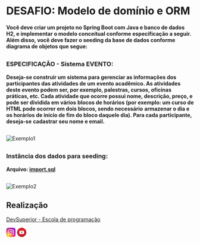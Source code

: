<h1>DESAFIO: Modelo de domínio e ORM</h1>

**Você deve criar um projeto no Spring Boot com Java e banco de dados H2, e implementar o modelo
conceitual conforme especificação a seguir. Além disso, você deve fazer o seeding da base de dados
conforme diagrama de objetos que segue:**

##

### ESPECIFICAÇÃO - Sistema EVENTO:

**Deseja-se construir um sistema para gerenciar as informações dos participantes das atividades de um**
**evento acadêmico. As atividades deste evento podem ser, por exemplo, palestras, cursos, oficinas**
**práticas, etc. Cada atividade que ocorre possui nome, descrição, preço, e pode ser dividida em vários**
**blocos de horários (por exemplo: um curso de HTML pode ocorrer em dois blocos, sendo necessário**
**armazenar o dia e os horários de início de fim do bloco daquele dia). Para cada participante, deseja-se**
**cadastrar seu nome e email.**

##

![Exemplo1](https://i.imgur.com/VSpME6M.png)

##

### Instância dos dados para seeding:

**Arquivo: [import.sql](https://github.com/wellingtonrsdev/FDM-backend/blob/main/DesafioDois/src/main/resources/import.sql)**

##

![Exemplo2](https://i.imgur.com/WEjvUct.png)







## Realização

[DevSuperior - Escola de programação](https://devsuperior.com.br/)

[![DevSuperior no Instagram](https://raw.githubusercontent.com/devsuperior/bds-assets/main/ds/ig-icon.png)](https://instagram.com/devsuperior.ig) ![DevSuperior no Youtube](https://raw.githubusercontent.com/devsuperior/bds-assets/main/ds/yt-icon.png)
